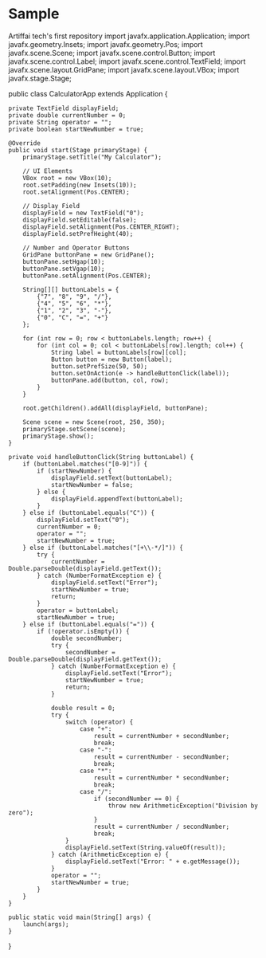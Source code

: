# Sample
Artiffai tech's first repository
import javafx.application.Application;
import javafx.geometry.Insets;
import javafx.geometry.Pos;
import javafx.scene.Scene;
import javafx.scene.control.Button;
import javafx.scene.control.Label;
import javafx.scene.control.TextField;
import javafx.scene.layout.GridPane;
import javafx.scene.layout.VBox;
import javafx.stage.Stage;

public class CalculatorApp extends Application {

    private TextField displayField;
    private double currentNumber = 0;
    private String operator = "";
    private boolean startNewNumber = true;

    @Override
    public void start(Stage primaryStage) {
        primaryStage.setTitle("My Calculator");

        // UI Elements
        VBox root = new VBox(10);
        root.setPadding(new Insets(10));
        root.setAlignment(Pos.CENTER);

        // Display Field
        displayField = new TextField("0");
        displayField.setEditable(false);
        displayField.setAlignment(Pos.CENTER_RIGHT);
        displayField.setPrefHeight(40);

        // Number and Operator Buttons
        GridPane buttonPane = new GridPane();
        buttonPane.setHgap(10);
        buttonPane.setVgap(10);
        buttonPane.setAlignment(Pos.CENTER);

        String[][] buttonLabels = {
            {"7", "8", "9", "/"},
            {"4", "5", "6", "*"},
            {"1", "2", "3", "-"},
            {"0", "C", "=", "+"}
        };

        for (int row = 0; row < buttonLabels.length; row++) {
            for (int col = 0; col < buttonLabels[row].length; col++) {
                String label = buttonLabels[row][col];
                Button button = new Button(label);
                button.setPrefSize(50, 50);
                button.setOnAction(e -> handleButtonClick(label));
                buttonPane.add(button, col, row);
            }
        }

        root.getChildren().addAll(displayField, buttonPane);

        Scene scene = new Scene(root, 250, 350);
        primaryStage.setScene(scene);
        primaryStage.show();
    }

    private void handleButtonClick(String buttonLabel) {
        if (buttonLabel.matches("[0-9]")) {
            if (startNewNumber) {
                displayField.setText(buttonLabel);
                startNewNumber = false;
            } else {
                displayField.appendText(buttonLabel);
            }
        } else if (buttonLabel.equals("C")) {
            displayField.setText("0");
            currentNumber = 0;
            operator = "";
            startNewNumber = true;
        } else if (buttonLabel.matches("[+\\-*/]")) {
            try {
                currentNumber = Double.parseDouble(displayField.getText());
            } catch (NumberFormatException e) {
                displayField.setText("Error");
                startNewNumber = true;
                return;
            }
            operator = buttonLabel;
            startNewNumber = true;
        } else if (buttonLabel.equals("=")) {
            if (!operator.isEmpty()) {
                double secondNumber;
                try {
                    secondNumber = Double.parseDouble(displayField.getText());
                } catch (NumberFormatException e) {
                    displayField.setText("Error");
                    startNewNumber = true;
                    return;
                }

                double result = 0;
                try {
                    switch (operator) {
                        case "+":
                            result = currentNumber + secondNumber;
                            break;
                        case "-":
                            result = currentNumber - secondNumber;
                            break;
                        case "*":
                            result = currentNumber * secondNumber;
                            break;
                        case "/":
                            if (secondNumber == 0) {
                                throw new ArithmeticException("Division by zero");
                            }
                            result = currentNumber / secondNumber;
                            break;
                    }
                    displayField.setText(String.valueOf(result));
                } catch (ArithmeticException e) {
                    displayField.setText("Error: " + e.getMessage());
                }
                operator = "";
                startNewNumber = true;
            }
        }
    }

    public static void main(String[] args) {
        launch(args);
    }
}
